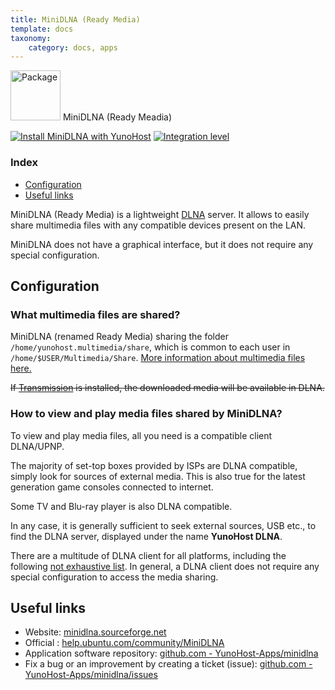 ```yaml
---
title: MiniDLNA (Ready Media)
template: docs
taxonomy:
    category: docs, apps
---
```


<img src="/images/yunohost_package.png" height="80px" alt="Package"> MiniDLNA (Ready Meadia)

[![Install MiniDLNA with YunoHost](https://install-app.yunohost.org/install-with-yunohost.png)](https://install-app.yunohost.org/?app=minidlna) [![Integration level](https://dash.yunohost.org/integration/minidlna.svg)](https://dash.yunohost.org/appci/app/minidlna)

### Index

- [Configuration](#configuration)
- [Useful links](#useful-links)

MiniDLNA (Ready Media) is a lightweight [DLNA](https://fr.wikipedia.org/wiki/Digital_Living_Network_Alliance) server.
It allows to easily share multimedia files with any compatible devices present on the LAN.

MiniDLNA does not have a graphical interface, but it does not require any special configuration.

## Configuration

### What multimedia files are shared?
MiniDLNA (renamed Ready Media) sharing the folder `/home/yunohost.multimedia/share`, which is common to each user in `/home/$USER/Multimedia/Share`.
[More information about multimedia files here.](https://github.com/YunoHost-Apps/yunohost.multimedia)

~~If [Transmission](https://github.com/Kloadut/transmission_ynh) is installed, the downloaded media will be available in DLNA.~~  

### How to view and play media files shared by MiniDLNA?
To view and play media files, all you need is a compatible client DLNA/UPNP.

The majority of set-top boxes provided by ISPs are DLNA compatible, simply look for sources of external media.
This is also true for the latest generation game consoles connected to internet.

Some TV and Blu-ray player is also DLNA compatible.

In any case, it is generally sufficient to seek external sources, USB etc., to find the DLNA server, displayed under the name **YunoHost DLNA**.

There are a multitude of DLNA client for all platforms, including the following [not exhaustive list](https://en.wikipedia.org/wiki/List_of_UPnP_AV_media_servers_and_clients#UPnP_AV_clients).
In general, a DLNA client does not require any special configuration to access the media sharing.

## Useful links

+ Website: [minidlna.sourceforge.net](http://minidlna.sourceforge.net)
+ Official : [help.ubuntu.com/community/MiniDLNA](https://help.ubuntu.com/community/MiniDLNA)
+ Application software repository: [github.com - YunoHost-Apps/minidlna](https://github.com/YunoHost-Apps/minidlna_ynh)
+ Fix a bug or an improvement by creating a ticket (issue): [github.com - YunoHost-Apps/minidlna/issues](https://github.com/YunoHost-Apps/minidlna_ynh/issues)
